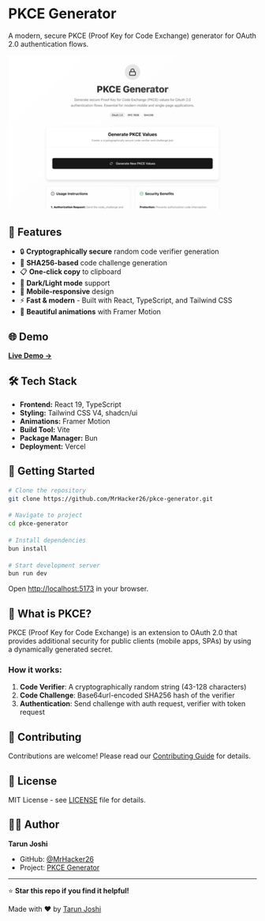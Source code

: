 # PKCE Generator

A modern, secure PKCE (Proof Key for Code Exchange) generator for OAuth 2.0 authentication flows.

![PKCE Generator Screenshot](./src/assets/pkce.png)

## 🚀 Features

- 🔒 **Cryptographically secure** random code verifier generation
- 🔄 **SHA256-based** code challenge generation  
- 📋 **One-click copy** to clipboard
- 🌙 **Dark/Light mode** support
- 📱 **Mobile-responsive** design
- ⚡ **Fast & modern** - Built with React, TypeScript, and Tailwind CSS
- 🎨 **Beautiful animations** with Framer Motion

## 🌐 Demo

[**Live Demo →**](https://pkce-generator.vercel.app)

## 🛠️ Tech Stack

- **Frontend:** React 19, TypeScript
- **Styling:** Tailwind CSS V4, shadcn/ui
- **Animations:** Framer Motion  
- **Build Tool:** Vite
- **Package Manager:** Bun
- **Deployment:** Vercel

## 🚀 Getting Started

```bash
# Clone the repository
git clone https://github.com/MrHacker26/pkce-generator.git

# Navigate to project
cd pkce-generator

# Install dependencies
bun install

# Start development server
bun run dev
```

Open [http://localhost:5173](http://localhost:5173) in your browser.

## 📖 What is PKCE?

PKCE (Proof Key for Code Exchange) is an extension to OAuth 2.0 that provides additional security for public clients (mobile apps, SPAs) by using a dynamically generated secret.

### How it works:
1. **Code Verifier**: A cryptographically random string (43-128 characters)
2. **Code Challenge**: Base64url-encoded SHA256 hash of the verifier
3. **Authentication**: Send challenge with auth request, verifier with token request

## 🤝 Contributing

Contributions are welcome! Please read our [Contributing Guide](CONTRIBUTING.md) for details.

## 📄 License

MIT License - see [LICENSE](LICENSE) file for details.

## 👨‍💻 Author

**Tarun Joshi**
- GitHub: [@MrHacker26](https://github.com/MrHacker26)
- Project: [PKCE Generator](https://github.com/MrHacker26/pkce-generator)

---

⭐ **Star this repo if you find it helpful!**

Made with ❤️ by [Tarun Joshi](https://github.com/MrHacker26)